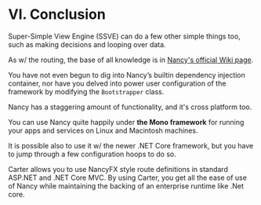 # VI. Conclusion

Super-Simple View Engine (SSVE) can do a few other simple things too, such as making decisions and looping over data.

As w/ the routing, the base of all knowledge is in [Nancy's official Wiki page](https://github.com/NancyFx/Nancy/wiki/The-Super-Simple-View-Engine).

You have not even begun to dig into Nancy’s builtin dependency injection container, nor have you delved into power user configuration of the framework by modifying the `Bootstrapper` class.

Nancy has a staggering amount of functionality, and it's cross platform too.

You can use Nancy quite happily under **the Mono framework** for running your apps and services on Linux and Macintosh machines.

It is possible also to use it w/ the newer .NET Core framework, but you have to jump through a few configuration hoops to do so.

Carter allows you to use NancyFX style route definitions in standard ASP.NET and .NET Core MVC. By using Carter, you get all the ease of use of Nancy while maintaining the backing of an enterprise runtime like .Net core.
